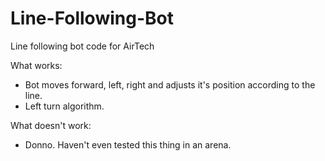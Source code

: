# Line-Following-Bot
Line following bot code for AirTech

What works:
- Bot moves forward, left, right and adjusts it's position according to the line.
- Left turn algorithm.

What doesn't work:
- Donno. Haven't even tested this thing in an arena.
